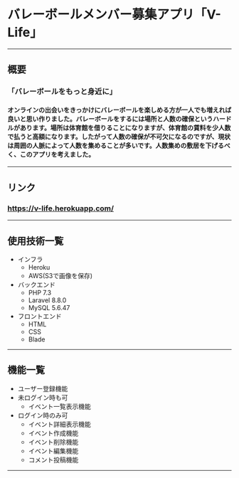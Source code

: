 # バレーボールメンバー募集アプリ「V-Life」
---
## 概要
### 「バレーボールをもっと身近に」
#### オンラインの出会いをきっかけにバレーボールを楽しめる方が一人でも増えれば良いと思い作りました。バレーボールをするには場所と人数の確保というハードルがあります。場所は体育館を借りることになりますが、体育館の賃料を少人数で払うと高額になります。したがって人数の確保が不可欠になるのですが、現状は周囲の人脈によって人数を集めることが多いです。人数集めの敷居を下げるべく、このアプリを考えました。
---
## リンク
### https://v-life.herokuapp.com/
---
## 使用技術一覧
- インフラ
  - Heroku
  - AWS(S3で画像を保存)
- バックエンド
  - PHP 7.3
  - Laravel 8.8.0
  - MySQL 5.6.47
- フロントエンド
  - HTML
  - CSS
  - Blade
---
## 機能一覧
- ユーザー登録機能
- 未ログイン時も可
  - イベント一覧表示機能
- ログイン時のみ可
  - イベント詳細表示機能
  - イベント作成機能
  - イベント削除機能
  - イベント編集機能
  - コメント投稿機能
---